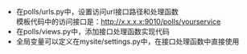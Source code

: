 * 在polls/urls.py中，设置访问url接口路径和处理函数  
  模板代码中的访问接口是：http://x.x.x.x:9010/polls/yourservice
* 在polls/views.py中，添加接口处理函数实现代码
* 全局变量可以定义在mysite/settings.py中，在接口处理函数中直接使用
